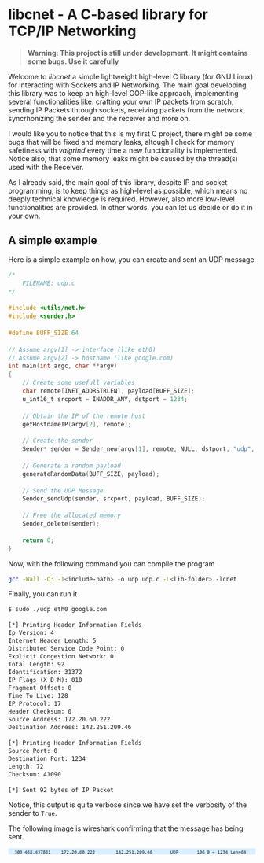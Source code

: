 # libcnet - A C-based library for TCP/IP Networking

> **Warning: This project is still under development. It might contains some bugs. Use it carefully**

Welcome to *libcnet* a simple lightweight high-level C library (for GNU Linux) for interacting with Sockets and IP Networking. The main goal
developing this library was to keep an high-level OOP-like approach, implementing several functionalities like: crafting your 
own IP packets from scratch, sending IP Packets through sockets, receiving packets from the network, syncrhonizing 
the sender and the receiver and more on. 

I would like you to notice that this is my first C project, there might be some bugs that will be fixed and memory leaks,
altough I check for memory safetiness with *valgrind* every time a new functionality is implemented. Notice also, that some
memory leaks might be caused by the thread(s) used with the Receiver. 

As I already said, the main goal of this library, despite IP and socket programming, is to keep things as high-level
as possible, which means no deeply technical knowledge is required. However, also more low-level functionalities are
provided. In other words, you can let us decide or do it in your own. 

## A simple example

Here is a simple example on how, you can create and sent an UDP message

```c
/*
    FILENAME: udp.c
*/

#include <utils/net.h>
#include <sender.h>

#define BUFF_SIZE 64

// Assume argv[1] -> interface (like eth0)
// Assume argv[2] -> hostname (like google.com)
int main(int argc, char **argv)
{
    // Create some usefull variables
    char remote[INET_ADDRSTRLEN], payload[BUFF_SIZE];
    u_int16_t srcport = INADDR_ANY, dstport = 1234;

    // Obtain the IP of the remote host
    getHostnameIP(argv[2], remote);

    // Create the sender
    Sender* sender = Sender_new(argv[1], remote, NULL, dstport, "udp", true);

    // Generate a random payload
    generateRandomData(BUFF_SIZE, payload);

    // Send the UDP Message
    Sender_sendUdp(sender, srcport, payload, BUFF_SIZE);

    // Free the allocated memory
    Sender_delete(sender);

    return 0;
}
```

Now, with the following command you can compile the program

```bash
gcc -Wall -O3 -I<include-path> -o udp udp.c -L<lib-folder> -lcnet
```

Finally, you can run it

```
$ sudo ./udp eth0 google.com

[*] Printing Header Information Fields
Ip Version: 4
Internet Header Length: 5
Distributed Service Code Point: 0
Explicit Congestion Network: 0
Total Length: 92
Identification: 31372
IP Flags (X D M): 010
Fragment Offset: 0
Time To Live: 128
IP Protocol: 17
Header Checksum: 0
Source Address: 172.20.60.222
Destination Address: 142.251.209.46

[*] Printing Header Information Fields
Source Port: 0
Destination Port: 1234
Length: 72
Checksum: 41090

[*] Sent 92 bytes of IP Packet
```

Notice, this output is quite verbose since we have set the verbosity of the sender to `True`. 

The following image is wireshark confirming that the message has being sent.

![alt text](docs/imgs/udp-wireshark-capture.png)